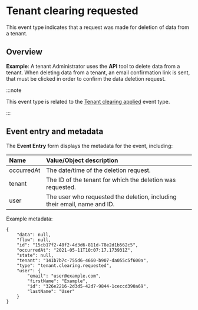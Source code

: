 # Tenant clearing requested

<head>
  <meta name="guidename" content="Flow"/>
  <meta name="context" content="GUID-ebe7f7d8-8940-4dac-842c-7979c6214206"/>
</head>


This event type indicates that a request was made for deletion of data from a tenant.

## Overview

**Example**: A tenant Administrator uses the **API** tool to delete data from a tenant. When deleting data from a tenant, an email confirmation link is sent, that must be clicked in order to confirm the data deletion request.

:::note

This event type is related to the [Tenant clearing applied](flo-Auditing_Tenant_Clearing_Applied_615bb83e-bffe-4760-aa26-d368b30ade82.md) event type.

:::

## Event entry and metadata

The **Event Entry** form displays the metadata for the event, including:

|Name|Value/Object description|
|:---|:-----------------------|
|occurredAt|The date/time of the deletion request.|
|tenant|The ID of the tenant for which the deletion was requested.|
|user|The user who requested the deletion, including their email, name and ID.|

Example metadata:

```
{
	"data": null,
	"flow": null,
	"id": "15cb17f2-48f2-4d3d6-811d-78e2d1b562c5",
	"occurredAt": "2021-05-11T10:07:17.173931Z",
	"state": null,
	"tenant": "141b7b7c-755d6-4660-b907-da055c5f600a",
	"type": "tenant.clearing.requested",
	"user": {
		"email": "user@example.com",
		"firstName": "Example",
		"id": "326e2216-2d3d5-42d7-9844-1ceccd390a69",
		"lastName": "User"
	}
}
```